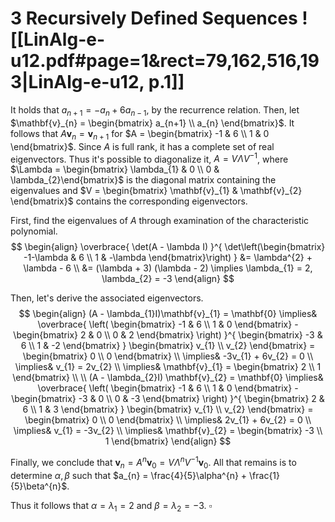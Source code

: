 
# 3		Recursively Defined Sequences ![[LinAlg-e-u12.pdf#page=1&rect=79,162,516,193|LinAlg-e-u12, p.1]]

It holds that $a_{n+1} = -a_{n} + 6a_{n-1}$, by the recurrence relation. Then, let $\mathbf{v}_{n} = \begin{bmatrix} a_{n+1} \\ a_{n} \end{bmatrix}$. It follows that $A\mathbf{v}_{n} = \mathbf{v}_{n+1}$ for $A = \begin{bmatrix} -1 & 6 \\ 1 & 0 \end{bmatrix}$. Since $A$ is full rank, it has a complete set of real eigenvectors. Thus it's possible to diagonalize it, $A = V \Lambda V^{-1}$, where $\Lambda = \begin{bmatrix} \lambda_{1} & 0 \\ 0 & \lambda_{2}\end{bmatrix}$ is the diagonal matrix containing the eigenvalues and $V = \begin{bmatrix} \mathbf{v}_{1} & \mathbf{v}_{2} \end{bmatrix}$ contains the corresponding eigenvectors.

First, find the eigenvalues of $A$ through examination of the characteristic polynomial.
$$
\begin{align}
\overbrace{ \det(A - \lambda I) }^{ \det\left(\begin{bmatrix}
-1-\lambda & 6 \\
1 & -\lambda
\end{bmatrix}\right) } &= \lambda^{2} + \lambda - 6 \\
&= (\lambda + 3) (\lambda - 2) \implies \lambda_{1} = 2, \lambda_{2} = -3
\end{align}
$$

Then, let's derive the associated eigenvectors.
$$
\begin{align}
(A - \lambda_{1}I)\mathbf{v}_{1} = \mathbf{0} 
\implies&
\overbrace{ \left( \begin{bmatrix}
-1 & 6 \\
1 & 0
\end{bmatrix} -  \begin{bmatrix}
2 & 0 \\
0 & 2
\end{bmatrix} \right)  }^{ \begin{bmatrix}
-3 & 6 \\
1 & -2
\end{bmatrix} }
\begin{bmatrix}
v_{1} \\ v_{2}
\end{bmatrix} = \begin{bmatrix}
0 \\
0
\end{bmatrix} \\
\implies& -3v_{1} + 6v_{2} = 0 \\
\implies& v_{1} = 2v_{2} \\
\implies& \mathbf{v}_{1} = \begin{bmatrix}
2 \\
1
\end{bmatrix} \\
 \\
(A - \lambda_{2}I) \mathbf{v}_{2} = \mathbf{0} \implies&
\overbrace{ \left( \begin{bmatrix}
-1 & 6 \\
1 & 0
\end{bmatrix} - \begin{bmatrix}
-3 & 0 \\
0 & -3
\end{bmatrix} \right)
 }^{ \begin{bmatrix}
2 & 6 \\
1 & 3
\end{bmatrix} }
\begin{bmatrix}
v_{1} \\
v_{2}
\end{bmatrix} = \begin{bmatrix}
0 \\
0
\end{bmatrix} \\
\implies& 2v_{1} + 6v_{2} = 0 \\
\implies& v_{1} = -3v_{2} \\
\implies& \mathbf{v}_{2} = \begin{bmatrix}
-3 \\
1
\end{bmatrix}
\end{align}
$$

Finally, we conclude that $\mathbf{v}_{n} = A^{n}\mathbf{v}_{0} = V \Lambda^{n}V^{-1} \mathbf{v}_{0}$. All that remains is to determine $\alpha, \beta$ such that $a_{n} = \frac{4}{5}\alpha^{n} + \frac{1}{5}\beta^{n}$.

Thus it follows that $\alpha = \lambda_{1} = 2$ and $\beta = \lambda_{2} = -3$.
$\square$
